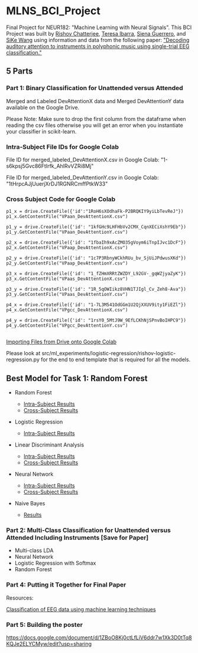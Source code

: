 # MLNS_BCI_Project
Final Project for NEUR182: "Machine Learning with Neural Signals". This BCI Project was built by [Rishov Chatterjee](https:github.com/TheChanRProject), [Teresa Ibarra](https://github.com/teresaibarra), [Siena Guerrero](https://github.com/sienaguerrero), and [SiKe Wang](https://github.com/sikewang98) using information and data from the following paper: ["Decoding auditory attention to instruments in polyphonic music using single-trial EEG classification."](https://www.ncbi.nlm.nih.gov/pubmed/24608228)

## 5 Parts

### Part 1: Binary Classification for Unattended versus Attended

Merged and Labeled DevAttentionX data and Merged DevAttentionY data available on the Google Drive.

Please Note: Make sure to drop the first column from the dataframe when reading the csv files otherwise you will get an error when you instantiate your classifier in scikit-learn.

### Intra-Subject File IDs for Google Colab

File ID for merged_labeled_DevAttentionX.csv in Google Colab: "1-s6kpsj5Gvc86FtIrfk_AhlRvVZRi8Mj"

File ID for merged_labeled_DevAttentionY.csv in Google Colab: "1tHrpcAJjUuerjXrDJ1RGNRCmffPtkW33"

### Cross Subject Code for Google Colab

```
p1_x = drive.CreateFile({'id':"1RoH6sXOdhaFk-P2BRQKIY9yiLbTevReJ"})
p1_x.GetContentFile("VPaan_DevAttentionX.csv")

p1_y = drive.CreateFile({'id': "1kfGHc9LHFHbVv2CMX_CqnXECiXshY9Eb"})
p1_y.GetContentFile("VPaan_DevAttentionY.csv")

p2_x = drive.CreateFile({'id': "1fbaIh9xAcZMO35gVoym6iTnpIJvc1DcF"})
p2_x.GetContentFile("VPaap_DevAttentionX.csv")

p2_y = drive.CreateFile({'id': "1c7P3RbnyWCkhRUu_bv_SjUiJPdwusXKd"})
p2_y.GetContentFile("VPaap_DevAttentionY.csv")

p3_x = drive.CreateFile({'id': "1_fZHmXRRtZWZDY_L92GV-_gqWZjyaZyK"})
p3_x.GetContentFile("VPaas_DevAttentionX.csv")

p3_y = drive.CreateFile({'id': "1R_5qOWIikz8VHN1TJIgl_Cv_Zeh8-Ava"})
p3_y.GetContentFile("VPaas_DevAttentionY.csv")

p4_x = drive.CreateFile({'id': "1-7L3M541OdGGm1U2QjXXUV9ity1FiEZl"})
p4_x.GetContentFile("VPgcc_DevAttentionX.csv")

p4_y = drive.CreateFile({'id': "1rsY0_5MtJ9W_9EfLCKhNjSPnvBoIHPC9"})
p4_y.GetContentFile("VPgcc_DevAttentionY.csv")


```


[Importing Files from Drive onto Google Colab](https://buomsoo-kim.github.io/python/2018/04/16/Importing-files-from-Google-Drive-in-Google-Colab.md/)

Please look at src/ml_experiments/logistic-regression/rishov-logistic-regression.py for the end to end template that is required for all the models.

## Best Model for Task 1: Random Forest

- Random Forest
  - [Intra-Subject Results](results/Unattended_Attended/Intra-Subject/random-forest/results.md)
  - [Cross-Subject Results](results/Unattended_Attended/Cross-Subject/random-forest/results.md)


- Logistic Regression
  - [Intra-Subject Results](results/Unattended_Attended/Intra-Subject/logistic-regression/results.md)


- Linear Discriminant Analysis
  - [Intra-Subject Results](results/Unattended_Attended/Intra-Subject/lda/results.md)
  - [Cross-Subject Results](results/Unattended_Attended/Intra-Subject/logistic-regression/results.md) 
- Neural Network
  - [Intra-Subject Results](results/Unattended_Attended/Intra-Subject/neural-network/results.md)
  - [Cross-Subject Results]()

- Naive Bayes
  - [Results](results/Unattended_Attended/Intra-Subject/naive-bayes/results.md)


### Part 2: Multi-Class Classification for Unattended versus Attended Including Instruments [Save for Paper]
- Multi-class LDA
- Neural Network
- Logistic Regression with Softmax
- Random Forest


### Part 4: Putting it Together for  Final Paper

Resources:

[Classification of EEG data using machine learning techniques](http://lup.lub.lu.se/luur/download?func=downloadFile&recordOId=8895013&fileOId=8895015)

### Part 5: Building the poster

https://docs.google.com/document/d/1ZBoO8Kj0ctLfLiV6ddr7w1Xk3D0tTq8KQJe2ELYCMyw/edit?usp=sharing
